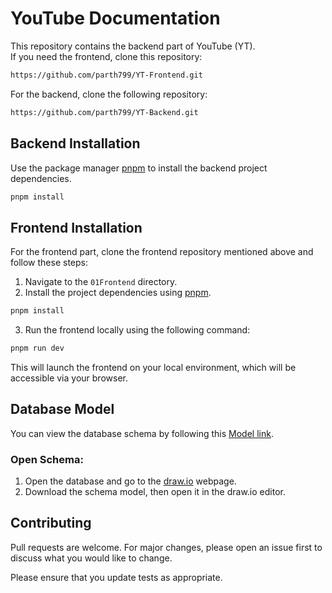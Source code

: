 # YouTube Documentation

This repository contains the backend part of YouTube (YT).  
If you need the frontend, clone this repository:

```bash
https://github.com/parth799/YT-Frontend.git
```

For the backend, clone the following repository:

```bash
https://github.com/parth799/YT-Backend.git
```

## Backend Installation

Use the package manager [pnpm](https://pnpm.io/installation) to install the backend project dependencies.

```bash
pnpm install
```

## Frontend Installation

For the frontend part, clone the frontend repository mentioned above and follow these steps:

1. Navigate to the `01Frontend` directory.
2. Install the project dependencies using [pnpm](https://pnpm.io/installation).

```bash
pnpm install
```

3. Run the frontend locally using the following command:

```bash
pnpm run dev
```

This will launch the frontend on your local environment, which will be accessible via your browser.

## Database Model

You can view the database schema by following this [Model link](https://drive.google.com/file/d/1Bp_6glzEzTc7x18YOykdYBKD87Ge_qzQ/view?usp=drive_link).

### Open Schema:

1. Open the database and go to the [draw.io](https://app.diagrams.net/?src=about) webpage.
2. Download the schema model, then open it in the draw.io editor.

## Contributing

Pull requests are welcome. For major changes, please open an issue first to discuss what you would like to change.

Please ensure that you update tests as appropriate.

